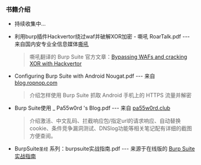 ### 书籍介绍

+ 持续收集中…

+ 利用burp插件Hackvertor绕过waf并破解XOR加密 - 嘶吼 RoarTalk.pdf --- 来自国内安专业全信息媒体[嘶吼](<https://www.4hou.com/tools/14353.html>)

  > 嘶吼翻译的 Burp Suite 官方文章：[Bypassing WAFs and cracking XOR with Hackvertor](<https://portswigger.net/blog/bypassing-wafs-and-cracking-xor-with-hackvertor>)

+ Configuring Burp Suite with Android Nougat.pdf --- 来自[blog.ropnop.com](<https://blog.ropnop.com/configuring-burp-suite-with-android-nougat/>)

  > 介绍怎样使用 Burp Suite 抓取 Android 手机上的 HTTPS 流量并解密 

* Burp Suite使用 _ Pa55w0rd 's Blog.pdf --- 来自 [pa55w0rd.club](<http://www.pa55w0rd.club/burp/>) 

  > 介绍激活、中文乱码、拦截响应包/指定url的请求响应、自动替换cookie、条件竞争漏洞测试、DNSlog功能等相关笔记配有详细的截图方便查阅。

* BurpSuite`圣经` 系列：burpsuite实战指南.pdf --- 来源于在线版的 [Burp Suite 实战指南](<https://t0data.gitbooks.io/burpsuite/content/>)